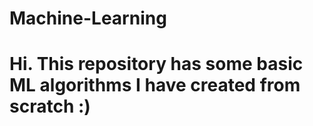 # Machine-Learning
# Hi. This repository has some basic ML algorithms I have created from scratch :)
